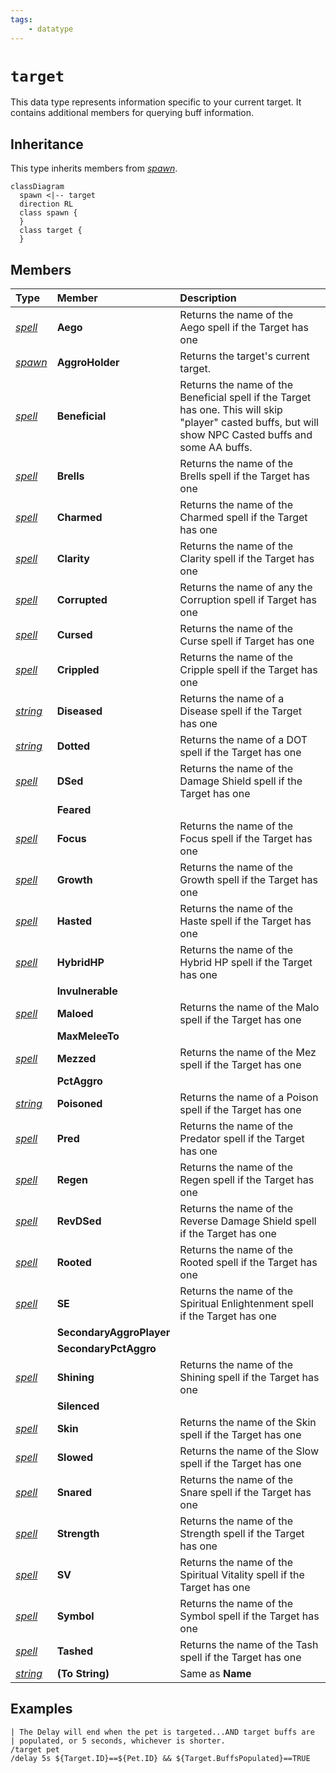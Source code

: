 ```yaml
---
tags:
    - datatype
---
```

# `target`

This data type represents information specific to your current target. It contains additional members for querying buff information.

## Inheritance

This type inherits members from [_spawn_](datatype-spawn.md).

```mermaid
classDiagram
  spawn <|-- target
  direction RL
  class spawn {
  }
  class target {
  }
```

## Members

| **Type** | **Member** | **Description** |
| :--- | :--- | :--- |
| [_spell_](datatype-spell.md) | **Aego** | Returns the name of the Aego spell if the Target has one |
| [_spawn_](datatype-spawn.md) | **AggroHolder** | Returns the target's current target. |
| [_spell_](datatype-spell.md) | **Beneficial** | Returns the name of the Beneficial spell if the Target has one. This will skip "player" casted buffs, but will show NPC Casted buffs and some AA buffs. |
| [_spell_](datatype-spell.md) | **Brells** | Returns the name of the Brells spell if the Target has one |
| [_spell_](datatype-spell.md) | **Charmed** | Returns the name of the Charmed spell if the Target has one |
| [_spell_](datatype-spell.md) | **Clarity** | Returns the name of the Clarity spell if the Target has one |
| [_spell_](datatype-spell.md) | **Corrupted** | Returns the name of any the Corruption spell if Target has one |
| [_spell_](datatype-spell.md) | **Cursed** | Returns the name of the Curse spell if Target has one |
| [_spell_](datatype-spell.md) | **Crippled** | Returns the name of the Cripple spell if the Target has one |
| [_string_](datatype-string.md) | **Diseased** | Returns the name of a Disease spell if the Target has one |
| [_string_](datatype-string.md) | **Dotted** | Returns the name of a DOT spell if the Target has one |
| [_spell_](datatype-spell.md) | **DSed** | Returns the name of the Damage Shield spell if the Target has one |
| | **Feared** | |
| [_spell_](datatype-spell.md) | **Focus** | Returns the name of the Focus spell if the Target has one |
| [_spell_](datatype-spell.md) | **Growth** | Returns the name of the Growth spell if the Target has one |
| [_spell_](datatype-spell.md) | **Hasted** | Returns the name of the Haste spell if the Target has one |
| [_spell_](datatype-spell.md) | **HybridHP** | Returns the name of the Hybrid HP spell if the Target has one |
| | **Invulnerable** | |
| [_spell_](datatype-spell.md) | **Maloed** | Returns the name of the Malo spell if the Target has one |
| | **MaxMeleeTo** | |
| [_spell_](datatype-spell.md) | **Mezzed** | Returns the name of the Mez spell if the Target has one |
| | **PctAggro** | |
| [_string_](datatype-string.md) | **Poisoned** | Returns the name of a Poison spell if the Target has one |
| [_spell_](datatype-spell.md) | **Pred** | Returns the name of the Predator spell if the Target has one |
| [_spell_](datatype-spell.md) | **Regen** | Returns the name of the Regen spell if the Target has one |
| [_spell_](datatype-spell.md) | **RevDSed** | Returns the name of the Reverse Damage Shield spell if the Target has one |
| [_spell_](datatype-spell.md) | **Rooted** | Returns the name of the Rooted spell if the Target has one |
| [_spell_](datatype-spell.md) | **SE** | Returns the name of the Spiritual Enlightenment spell if the Target has one |
| | **SecondaryAggroPlayer** | |
| | **SecondaryPctAggro** | |
| [_spell_](datatype-spell.md) | **Shining** | Returns the name of the Shining spell if the Target has one |
| | **Silenced** | |
| [_spell_](datatype-spell.md) | **Skin** | Returns the name of the Skin spell if the Target has one |
| [_spell_](datatype-spell.md) | **Slowed** | Returns the name of the Slow spell if the Target has one |
| [_spell_](datatype-spell.md) | **Snared** | Returns the name of the Snare spell if the Target has one |
| [_spell_](datatype-spell.md) | **Strength** | Returns the name of the Strength spell if the Target has one |
| [_spell_](datatype-spell.md) | **SV** | Returns the name of the Spiritual Vitality spell if the Target has one |
| [_spell_](datatype-spell.md) | **Symbol** | Returns the name of the Symbol spell if the Target has one |
| [_spell_](datatype-spell.md) | **Tashed** | Returns the name of the Tash spell if the Target has one |
| [_string_](datatype-string.md) | **(To String)** | Same as **Name** |

## Examples

```
| The Delay will end when the pet is targeted...AND target buffs are
| populated, or 5 seconds, whichever is shorter.
/target pet
/delay 5s ${Target.ID}==${Pet.ID} && ${Target.BuffsPopulated}==TRUE
```
